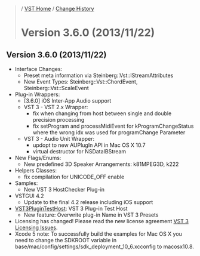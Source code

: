 >/ [VST Home](../) / [Change History](./Index.md)
>
># Version 3.6.0 (2013/11/22)

## Version 3.6.0 (2013/11/22)

- Interface Changes:
  - Preset meta information via Steinberg::Vst::IStreamAttributes
  - New Event Types: Steinberg::Vst::ChordEvent, Steinberg::Vst::ScaleEvent
- Plug-in Wrappers:
  - [3.6.0] iOS Inter-App Audio support
  - VST 3 - VST 2.x Wrapper:
    - fix when changing from host between single and double precision processing
    - fix setProgram and processMidiEvent for kProgramChangeStatus where the wrong idx was used for programChange Parameter
  - VST 3 - Audio Unit Wrapper:
    - updopt to new AUPlugIn API in Mac OS X 10.7
    - virtual destructor for NSDataIBStream
- New Flags/Enums:
  - New predefined 3D Speaker Arrangements: k81MPEG3D, k222
- Helpers Classes:
  - fix compilation for UNICODE_OFF enable
- Samples:
  - New VST 3 HostChecker Plug-in
- VSTGUI 4.2
  - Update to the final 4.2 release including iOS support
- [VST3PluginTestHost](../What+is+the+VST+3+SDK/Plug-in+Test+Host.md): VST 3 Plug-in Test Host
  - New feature: Overwrite plug-in Name in VST 3 Presets
- Licensing has changed! Please read the new license agreement [VST 3 Licensing Issues](../VST+3+Licensing/Index.md).
- Xcode 5 note: To successfully build the examples for Mac OS X you need to change the SDKROOT variable in base/mac/config/settings/sdk_deployment_10_6.xcconfig to macosx10.8.
